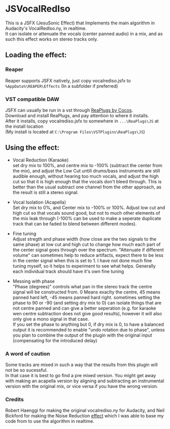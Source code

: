 # JSVocalRedIso
This is a JSFX (JesuSonic Effect) that Implements the main algorithm in Audacity's VocalRedIso.ny, in realtime.  
It can isolate or attenuate the vocals (center panned audio) in a mix, and as such this effect works on stereo tracks only.

## Loading the effect:

### Reaper
Reaper supports JSFX natively, just copy vocalrediso.jsfx to `%AppData%\REAPER\Effects` (In a subfolder if preferred)

### VST compatible DAW
JSFX can usually be run in a vst through [ReaPlugs by Cocos](https://www.reaper.fm/reaplugs/).  
Download and install ReaPlugs, and pay attention to where it installs.  
After it installs, copy vocalrediso.jsfx to somewhere in `...\ReaPlugs\JS` at the install location  
(My install is located at `C:\Program Files\VSTPlugins\ReaPlugs\JS`)


## Using the effect:

- Vocal Reduction (Karaoke)  
set dry mix to 100%, and centre mix to -100% (subtract the center from the mix), and adjust the Low Cut untill drums/bass
instruments are still audible enough, without hearing too much vocals,
and adjust the high cut so that it is high enough that the vocals don't bleed through. This is better than the usual subtract one channel from the other approach, as the result is still a stereo signal.

- Vocal Isolation (Acapella)  
Set dry mix to 0%, and Center mix to -100% or 100%. Adjust low cut and high cut so that vocals sound good, but not to much other elements of the mix leak through 
(-100% can be used to make a seperate duplicate track that can be faded to blend between different modes).

- Fine tuning  
Adjust stregth and phase width (how close are the two signals to the same phase) at low cut and high cut to change how much each part of the center signal goes through over the spectrum.
"Attenuate if different volume" can sometimes help to reduce artifacts, expect there to be less in the center signal when this is set to 1. I have not done much fine tuning myself, so it helps to experiment to see what helps. Generally each individual track should have it's own fine tuning

- Messing with phase  
"Phase (degrees)" controls what pan in the stereo track the centre signal will be constructed from. 0 Means exaclty the centre, 45 means panned hard left, -45 means panned hard right.
sometimes setting the phase to 90 or -90 (and setting dry mix to 0) can isolate things that are not centre panned and can give a better seperation (e.g. for karaoke wen centre subtraction does not give good results), however it will also only give a mono signal in that case.  
If you set the phase to anything but 0, if dry mix is 0, to have a balanced output it is recommended to enable "undo rotation due to phase", unless you plan to combine the output of the plugin with the original input (compensating for the introduced delay)

### A word of caution
Some tracks are mixed in such a way that the results from this plugin will not be so sucessful.  
In that case it is best to go find a pre mixed version. You might get away with making an acapella version by aligning and subtracting an instrumental version with the original mix, or vice versa if you have the wrong version.

### Credits
Robert Haenggi for making the original vocalrediso.ny for Audacity, and Neil Bickford for making the Noise Reduction [effect](https://github.com/Nbickford/REAPERDenoiser) which I was able to base my code from to use the algorithm in realtime.
